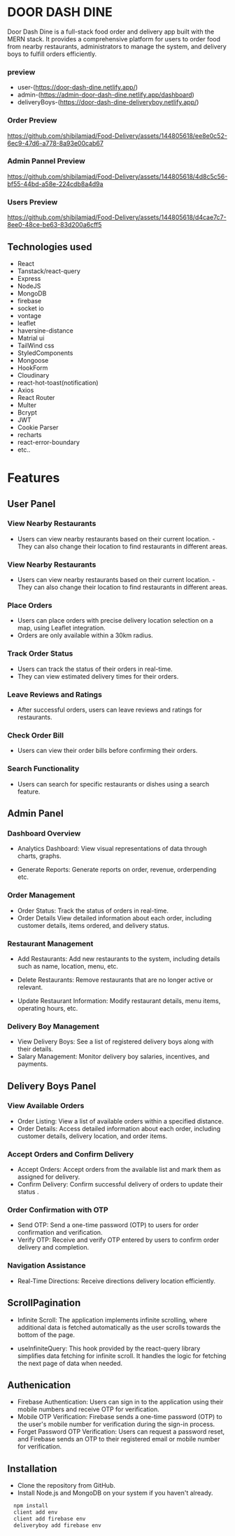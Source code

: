 # DOOR DASH DINE

Door Dash Dine is a full-stack food order and delivery app built with the MERN stack. It provides a comprehensive platform for users to order food from nearby restaurants, administrators to manage the system, and delivery boys to fulfill orders efficiently.

### preview

- user-(https://door-dash-dine.netlify.app/)
- admin-(https://admin-door-dash-dine.netlify.app/dashboard)
- deliveryBoys-(https://door-dash-dine-deliveryboy.netlify.app/)

### Order Preview

https://github.com/shibilamjad/Food-Delivery/assets/144805618/ee8e0c52-6ec9-47d6-a778-8a93e00cab67

### Admin Pannel Preview

https://github.com/shibilamjad/Food-Delivery/assets/144805618/4d8c5c56-bf55-44bd-a58e-224cdb8a4d9a

### Users Preview

https://github.com/shibilamjad/Food-Delivery/assets/144805618/d4cae7c7-8ee0-48ce-be63-83d200a6cff5

## Technologies used

- React
- Tanstack/react-query
- Express
- NodeJS
- MongoDB
- firebase
- socket io
- vontage
- leaflet
- haversine-distance
- Matrial ui
- TailWind css
- StyledComponents
- Mongoose
- HookForm
- Cloudinary
- react-hot-toast(notification)
- Axios
- React Router
- Multer
- Bcrypt
- JWT
- Cookie Parser
- recharts
- react-error-boundary
- etc..

# Features

## User Panel

### View Nearby Restaurants

- Users can view nearby restaurants based on their current location.
  -They can also change their location to find restaurants in different areas.

### View Nearby Restaurants

- Users can view nearby restaurants based on their current location.
  -They can also change their location to find restaurants in different areas.

### Place Orders

- Users can place orders with precise delivery location selection on a map, using Leaflet integration.
- Orders are only available within a 30km radius.

### Track Order Status

- Users can track the status of their orders in real-time.
- They can view estimated delivery times for their orders.

### Leave Reviews and Ratings

- After successful orders, users can leave reviews and ratings for restaurants.

### Check Order Bill

- Users can view their order bills before confirming their orders.

### Search Functionality

- Users can search for specific restaurants or dishes using a search feature.

## Admin Panel

### Dashboard Overview

- Analytics Dashboard: View visual representations of data through charts, graphs.

- Generate Reports: Generate reports on order, revenue, orderpending etc.

### Order Management

- Order Status: Track the status of orders in real-time.
- Order Details View detailed information about each order, including customer details, items ordered, and delivery status.

### Restaurant Management

- Add Restaurants: Add new restaurants to the system, including details such as name, location, menu, etc.

- Delete Restaurants: Remove restaurants that are no longer active or relevant.
- Update Restaurant Information: Modify restaurant details, menu items, operating hours, etc.

### Delivery Boy Management

- View Delivery Boys: See a list of registered delivery boys along with their details.
- Salary Management: Monitor delivery boy salaries, incentives, and payments.

## Delivery Boys Panel

### View Available Orders

- Order Listing: View a list of available orders within a specified distance.
- Order Details: Access detailed information about each order, including customer details, delivery location, and order items.

### Accept Orders and Confirm Delivery

- Accept Orders: Accept orders from the available list and mark them as assigned for delivery.
- Confirm Delivery: Confirm successful delivery of orders to update their status .

### Order Confirmation with OTP

- Send OTP: Send a one-time password (OTP) to users for order confirmation and verification.
- Verify OTP: Receive and verify OTP entered by users to confirm order delivery and completion.

### Navigation Assistance

- Real-Time Directions: Receive directions delivery location efficiently.

## ScrollPagination

- Infinite Scroll: The application implements infinite scrolling, where additional data is fetched automatically as the user scrolls towards the bottom of the page.

- useInfiniteQuery: This hook provided by the react-query library simplifies data fetching for infinite scroll. It handles the logic for fetching the next page of data when needed.

## Authenication

- Firebase Authentication: Users can sign in to the application using their mobile numbers and receive OTP for verification.
- Mobile OTP Verification: Firebase sends a one-time password (OTP) to the user's mobile number for verification during the sign-in process.
- Forget Password OTP Verification: Users can request a password reset, and Firebase sends an OTP to their registered email or mobile number for verification.

## Installation

- Clone the repository from GitHub.
- Install Node.js and MongoDB on your system if you haven't already.

```bash
  npm install
  client add env
  client add firebase env
  deliveryboy add firebase env

```
